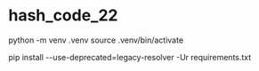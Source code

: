 # hash_code_22

python -m venv .venv
source .venv/bin/activate

pip install --use-deprecated=legacy-resolver -Ur requirements.txt